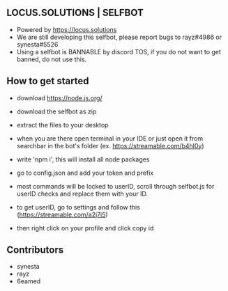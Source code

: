 ## LOCUS.SOLUTIONS | SELFBOT

- Powered by https://locus.solutions
- We are still developing this selfbot, please report bugs to rayz#4986 or synesta#5526
- Using a selfbot is BANNABLE by discord TOS, if you do not want to get banned, do not use this.

## How to get started

- download https://node.js.org/
  
- download the selfbot as zip

- extract the files to your desktop

- when you are there open terminal in your IDE or just open it from searchbar in the bot's folder (ex. https://streamable.com/b4hl0y)

- write 'npm i', this will install all node packages 

- go to config.json and add your token and prefix

- most commands will be locked to userID, scroll through selfbot.js for userID checks and replace them with your ID.

- to get userID, go to settings and follow this (https://streamable.com/a2j7i5) 
- then right click on your profile and click copy id 

## Contributors 
- synesta 
- rayz
- 6eamed
